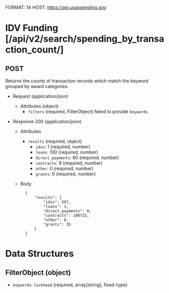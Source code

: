 FORMAT: 1A
HOST: https://api.usaspending.gov

# IDV Funding [/api/v2/search/spending_by_transaction_count/]

## POST

Returns the counts of transaction records which match the keyword grouped by award categories.

+ Request (application/json)
    + Attributes (object)
        + `filters` (required, FilterObject)
            Need to provide `keywords`

+ Response 200 (application/json)
    + Attributes
        + `results` (required, object)
            - `idvs`: 1 (required, number)
            - `loans`: 100 (required, number)
            - `direct_payments`: 80 (required, number)
            - `contracts`: 9 (required, number)
            - `other`: 0 (required, number)
            - `grants`: 0 (required, number)

    + Body

            {
                "results": {
                    "idvs": 597,
                    "loans": 1,
                    "direct_payments": 0,
                    "contracts": 100732,
                    "other": 0,
                    "grants": 35
                }
            }

# Data Structures

## FilterObject (object)
+ `keywords`: `lockheed` (required, array[string], fixed-type)